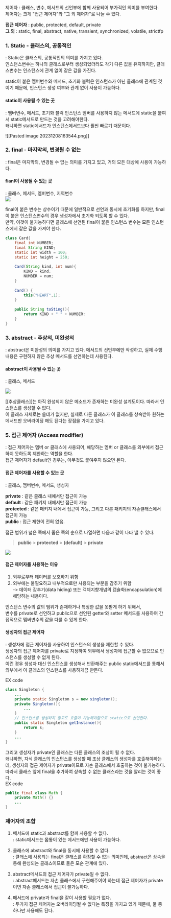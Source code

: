 제어자 : 클래스, 변수, 메서드의 선언부에 함께 사용되어 부가적인 의미를 부여한다.  
제어자는 크게 "접근 제어자"와 "그 외 제어자"로 나눌 수 있다.

**접근 제어자** : public, protected, default, private  
**그 외** : static, final, abstract, native, transient, synchronized, volatile, strictfp



### 1. Static - 클래스의, 공통적인

: Static은 클래스의, 공통적인의 의미를 가지고 있다.  
인스턴스변수는 하나의 클래스로부터 생성되었더라도 각기 다른 값을 유지하지만, 클래스변수는 인스턴스에 관계 없이 같은 값을 가진다.

static이 붙은 멤버변수와 메서드, 초기화 블럭은 인스턴스가 아닌 클래스에 관계된 것이기 때문에, 인스턴스 생성 여부와 관계 없이 사용이 가능하다.

#### static이 사용될 수 있는 곳

: 멤버변수, 메서드, 초기화 블럭
인스턴스 멤버를 사용하지 않는 메서드에 static을 붙여서 static메서드로 만드는 것을 고려해야한다.  
왜냐하면 static메서드가 인스턴스메서드보다 훨씬 빠르기 때문이다.

![[Pasted image 20231208163544.png]]


### 2. final - 마지막의, 변경될 수 없는

: final은 마지막의, 변경될 수 없는 의미를 가지고 있고, 거의 모든 대상에 사용이 가능하다.

#### fianl이 사용될 수 있는 곳

: 클래스, 메서드, 멤버변수, 지역변수  
![](https://velog.velcdn.com/images%2Fkongsub%2Fpost%2Fc9a182a8-9659-4317-a7e9-5462a6c43a1d%2Fimage.png)

final이 붙은 변수는 상수이기 때문에 일반적으로 선언과 동시에 초기화를 하지만, final이 붙은 인스턴스변수의 경우 생성자에서 초기화 되도록 할 수 있다.  
만약, 이것이 불가능하다면 클래스에 선언된 final이 붙은 인스턴스 변수는 모든 인스턴스에서 같은 값을 가져야 한다.

```java
class Card{
	final int NUMBER;
    final String KIND;
    static int width = 100;
    static int height = 250;
    
    Card(String kind, int num){
    	KIND = kind;
        NUMBER = num;
    }
    
    Card() {
    	this("HEART",1);
    }
    
    public String toSting(){
    	return KIND + " " + NUMBER:
    }
}   
```




### 3. abstract - 추상의, 미완성의

: abstract은 미완성의 의미를 가지고 있다. 메서드의 선언부에만 작성하고, 실제 수행내용은 구현하지 않은 추상 메서드를 선언하는데 사용된다.

#### abstract이 사용될 수 있는 곳

: 클래스, 메서드

![](https://velog.velcdn.com/images%2Fkongsub%2Fpost%2Ff63f81cc-2b57-460b-a896-4538a2ccf0a3%2Fimage.png)

[[추상클래스]]는 아직 완성되지 않은 메소드가 존재하는 미완성 설계도이다. 따라서 인스턴스를 생성할 수 없다.  
이 클래스 자체로는 쓸데가 없지만, 실제로 다른 클래스가 이 클래스를 상속받아 원하는 메서드만 오버라이딩 해도 된다는 장점을 가지고 있다.



### 5. 접근 제어자 (Access modifier)

: 접근 제어자는 멤버 or 클래스에 사용되어, 해당하는 멤버 or 클래스를 외부에서 접근하지 못하도록 제한하는 역할을 한다.  
접근 제어자가 default인 경우는, 아무것도 붙여주지 않으면 된다.

#### 접근 제어자를 사용할 수 있는 곳

: 클래스, 멤버변수, 메서드, 생성자

**private** : 같은 클래스 내에서만 접근이 가능  
**default** : 같은 패키지 내에서만 접근이 가능  
**protected** : 같은 패키지 내에서 접근이 가능, 그리고 다른 패키지의 자손클래스에서 접근이 가능  
**public** : 접근 제한이 전혀 없음.

접근 범위가 넓은 쪽에서 좁은 쪽의 순으로 나열하면 다음과 같이 나타 낼 수 있다.

> **public** > **protected** > **(default)** > **private**

![](https://velog.velcdn.com/images%2Fkongsub%2Fpost%2Faac88aa5-42a5-4fb4-b454-415a21af49a5%2Fimage.png)

#### 접근 제어자를 사용하는 이유

1. 외부로부터 데이터를 보호하기 위함
2. 외부에는 불필요하고 내부적으로만 사용되는 부분을 감추기 위함  
    -> 데이터 감추기(data hiding) 또는 객체지향개념의 캡슐화(encapsulation)에 해당하는 내용이다.

인스턴스 변수의 값의 범위가 존재하거나 특정한 값을 못받게 하기 위해서,  
변수를 private로 선언하고 public으로 선언된 getter와 setter 메서드를 사용하여 간접적으로 멤버변수의 값을 다룰 수 있게 한다.

#### 생성자의 접근 제어자

: 생성자에 접근 제어자를 사용하여 인스턴스의 생성을 제한할 수 있다.  
생성자의 접근 제어자를 private로 지정하여 외부에서 생성자에 접근할 수 없으므로 인스턴스를 생성할 수 없게 된다.  
이런 경우 생성자 대신 인스턴스를 생성해서 반환해주는 public static메서드를 통해서 외부에서 이 클래스의 인스턴스를 사용하게끔 만든다.

EX code

```java
class Singleton { 
	...
    private static Singleton s = new singleton();
    private Singleton(){
    	...
    }
    // 인스턴스를 생성하지 않고도 호출이 가능해야함으로 static으로 선언한다.
    public static Singleton getInstance(){
    	return s;
    }
    ...
}
```

그리고 생성자가 private인 클래스는 다른 클래스의 조상이 될 수 없다.  
왜냐하면, 자식 클래스의 인스턴스를 생성할 때 조상 클래스의 생성자를 호출해야하는데, 생성자의 접근 제어자가 private이므로 자손 클래스에서 호출하는 것이 불가능하다.  
따라서 클래스 앞에 final을 추가하여 상속할 수 없는 클래스라는 것을 알리는 것이 좋다.  
EX code

```java
public final class Math {
	private Math() {}
    ...
}
```

### 제어자의 조합

1. 메서드에 static과 abstract를 함께 사용할 수 없다.  
    : static메서드는 몸통이 있는 메서드에만 사용이 가능하다.
    
2. 클래스에 abstract와 final을 동시에 사용할 수 없다.  
    : 클래스에 사용되는 final은 클래스를 확장할 수 없는 의미인데, abstract은 상속을 통해 완성되는 클래스이므로 둘은 모순 관계에 있다.
    
3. abstract메서드의 접근 제어자가 private일 수 없다.  
    : abstract메서드는 자손 클래스에서 구현해주어야 하는데 접근 제어자가 private이면 자손 클래스에서 접근이 불가능하다.
    
4. 메서드에 private과 final을 같이 사용할 필요가 없다.  
    : 두가지 접근 제어자는 오버라이딩될 수 없다는 특징을 가지고 있기 때문에, 둘 중 하나만 사용해도 된다.


